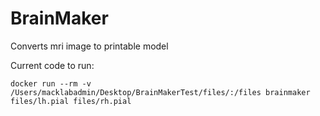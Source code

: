 # BrainMaker
Converts mri image to printable model

Current code to run:
```
docker run --rm -v /Users/macklabadmin/Desktop/BrainMakerTest/files/:/files brainmaker files/lh.pial files/rh.pial
```
